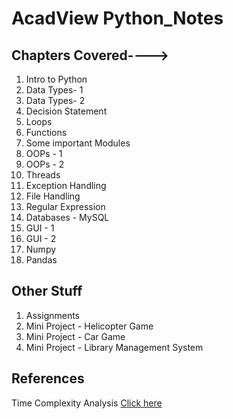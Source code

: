 # AcadView Python_Notes

## Chapters Covered---->
  1. Intro to Python<br>
  2. Data Types- 1<br>
  3. Data Types- 2<br>
  4. Decision Statement<br>
  5. Loops<br>
  6. Functions<br>
  7. Some important Modules<br>
  8. OOPs - 1<br>
  9. OOPs - 2<br>
  10. Threads<br>
  11. Exception Handling<br>
  12. File Handling<br>
  13. Regular Expression<br>
  14. Databases - MySQL<br>
  15. GUI - 1<br>
  16. GUI - 2<br>
  17. Numpy<br>
  18. Pandas<br>

## Other Stuff
  1. Assignments<br>
  2. Mini Project - Helicopter Game<br>
  3. Mini Project - Car Game<br>
  4. Mini Project - Library Management System<br>
  
## References

Time Complexity Analysis [Click here](https://www.youtube.com/playlist?list=PL2_aWCzGMAwI9HK8YPVBjElbLbI3ufctn)

